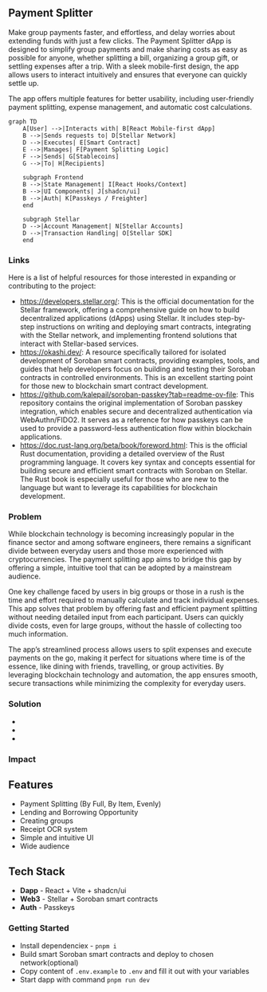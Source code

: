 ## Payment Splitter

Make group payments faster, and effortless, and delay worries about extending funds with just a few clicks. The Payment Splitter dApp is designed to simplify group payments and make sharing costs as easy as possible for anyone, whether splitting a bill, organizing a group gift, or settling expenses after a trip. With a sleek mobile-first design, the app allows users to interact intuitively and ensures that everyone can quickly settle up.

The app offers multiple features for better usability, including user-friendly payment splitting, expense management, and automatic cost calculations.

```mermaid
graph TD
    A[User] -->|Interacts with| B[React Mobile-first dApp]
    B -->|Sends requests to| D[Stellar Network]
    D -->|Executes| E[Smart Contract]
    E -->|Manages| F[Payment Splitting Logic]
    F -->|Sends| G[Stablecoins]
    G -->|To| H[Recipients]
    
    subgraph Frontend
    B -->|State Management| I[React Hooks/Context]
    B -->|UI Components| J[shadcn/ui]
    B -->|Auth| K[Passkeys / Freighter]
    end
    
    subgraph Stellar
    D -->|Account Management| N[Stellar Accounts]
    D -->|Transaction Handling| O[Stellar SDK]
    end
```

### Links

Here is a list of helpful resources for those interested in expanding or contributing to the project:

- https://developers.stellar.org/: This is the official documentation for the Stellar framework, offering a comprehensive guide on how to build decentralized applications (dApps) using Stellar. It includes step-by-step instructions on writing and deploying smart contracts, integrating with the Stellar network, and implementing frontend solutions that interact with Stellar-based services.
- https://okashi.dev/: A resource specifically tailored for isolated development of Soroban smart contracts, providing examples, tools, and guides that help developers focus on building and testing their Soroban contracts in controlled environments. This is an excellent starting point for those new to blockchain smart contract development.
- https://github.com/kalepail/soroban-passkey?tab=readme-ov-file: This repository contains the original implementation of Soroban passkey integration, which enables secure and decentralized authentication via WebAuthn/FIDO2. It serves as a reference for how passkeys can be used to provide a password-less authentication flow within blockchain applications.
- https://doc.rust-lang.org/beta/book/foreword.html: This is the official Rust documentation, providing a detailed overview of the Rust programming language. It covers key syntax and concepts essential for building secure and efficient smart contracts with Soroban on Stellar. The Rust book is especially useful for those who are new to the language but want to leverage its capabilities for blockchain development.

### Problem

While blockchain technology is becoming increasingly popular in the finance sector and among software engineers, there remains a significant divide between everyday users and those more experienced with cryptocurrencies. The payment splitting app aims to bridge this gap by offering a simple, intuitive tool that can be adopted by a mainstream audience.

One key challenge faced by users in big groups or those in a rush is the time and effort required to manually calculate and track individual expenses. This app solves that problem by offering fast and efficient payment splitting without needing detailed input from each participant. Users can quickly divide costs, even for large groups, without the hassle of collecting too much information.

The app’s streamlined process allows users to split expenses and execute payments on the go, making it perfect for situations where time is of the essence, like dining with friends, travelling, or group activities. By leveraging blockchain technology and automation, the app ensures smooth, secure transactions while minimizing the complexity for everyday users.

### Solution

-
-
-

### Impact



## Features

- Payment Splitting (By Full, By Item, Evenly)
- Lending and Borrowing Opportunity
- Creating groups
- Receipt OCR system
- Simple and intuitive UI
- Wide audience
  
## Tech Stack

- **Dapp** - React + Vite + shadcn/ui
- **Web3** - Stellar + Soroban smart contracts
- **Auth** - Passkeys

### Getting Started

- Install dependenciex - `pnpm i`
- Build smart Soroban smart contracts and deploy to chosen network(optional)
- Copy content of `.env.example` to `.env` and fill it out with your variables
- Start dapp with command `pnpm run dev`
